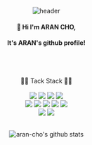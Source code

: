 <div align="center">

![header](https://capsule-render.vercel.app/api?type=waving&height=250&color=6E78F3&text=WELCOME&fontColor=fffff6&fontSize=50)
#### 👋 Hi I'm ARAN CHO, 
#### It's ARAN's github profile!
  <br/>
  <br/>
  <br/>
  👩‍💻 Tack Stack 👩‍💻
   <br/>
   <br/>
  <img src="https://img.shields.io/badge/Python-007396?style=flat-square&logo=Python&logoColor=white"/></a>
   <img src="https://img.shields.io/badge/Javascript-ffb13b?style=flat-square&logo=Javascript&logoColor=white"/></a>
   <img src="https://img.shields.io/badge/HTML5-E34F26?style=flat-square&logo=HTML&logoColor=white"/></a>
   <img src="https://img.shields.io/badge/CSS3-1572B6?style=flat-square&logo=CSS&logoColor=white"/></a>
   <br/>
   <img src="https://img.shields.io/badge/Django-092E20?style=flat-square&logo=Django&logoColor=white"/></a>
   <img src="https://img.shields.io/badge/Vue.js-4FC08D?style=flat-square&logo=Vue.js&logoColor=white"/></a>
   <img src="https://img.shields.io/badge/jquery-0769AD?style=flat-square&logo=jquery&logoColor=white"/></a>
   <img src="https://img.shields.io/badge/SQLite-003B57?style=flat-square&logo=SQLite&logoColor=white"/></a>
   <img src="https://img.shields.io/badge/MySQL-4479A1?style=flat-square&logo=MySQL&logoColor=white"/></a>
   <br/>
   <img src="https://img.shields.io/badge/Jira-0052CC?style=flat-square&logo=Jira&logoColor=white"/></a>
   <img src="https://img.shields.io/badge/sourcetree-0052CC?style=flat-square&logo=sourcetree&logoColor=white"/></a>
   <br/>
   <br/>
   
![aran-cho's github stats](https://github-readme-stats.vercel.app/api?username=aran-cho&show_icons=true)
</div>
